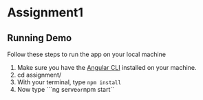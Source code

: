 # Assignment1

Running Demo
--------------------------
Follow these steps to run the app on your local machine
 
 1. Make sure you have the [Angular CLI](https://angular.io) installed on your machine.
 2. cd assignment/
 3. With your terminal, type ```npm install```
 4. Now type ```ng serve` or `npm start``

